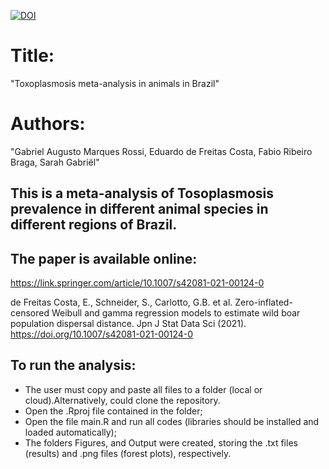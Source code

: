 
[![DOI](https://zenodo.org/badge/DOI/10.1007/s42081-021-00124-0.svg)](https://link.springer.com/article/10.1007/s42081-021-00124-0)



# Title: 
"Toxoplasmosis meta-analysis in animals in Brazil"

# Authors: 
"Gabriel Augusto Marques Rossi, Eduardo de Freitas Costa, Fabio Ribeiro Braga, Sarah Gabriël"


## This is a meta-analysis of Tosoplasmosis prevalence in different animal species in different regions of Brazil.

## The paper is available online:

https://link.springer.com/article/10.1007/s42081-021-00124-0

de Freitas Costa, E., Schneider, S., Carlotto, G.B. et al. Zero-inflated-censored Weibull and gamma regression models to estimate wild boar population dispersal distance. Jpn J Stat Data Sci (2021). https://doi.org/10.1007/s42081-021-00124-0


## To run the analysis: 
 + The user must copy and paste all files to a folder (local or cloud).Alternatively, could clone the repository.
 + Open the .Rproj file contained in the folder; 
 + Open the file main.R and run all codes (libraries should be installed and loaded automatically);
 + The folders Figures, and Output were created, storing the .txt files (results) and .png files (forest plots), respectively.
